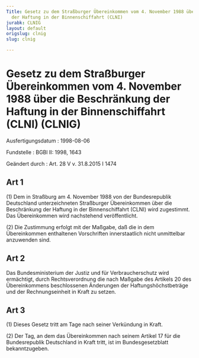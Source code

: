 ```yaml
---
Title: Gesetz zu dem Straßburger Übereinkommen vom 4. November 1988 über die Beschränkung
  der Haftung in der Binnenschiffahrt (CLNI)
jurabk: CLNIG
layout: default
origslug: clnig
slug: clnig

---
```


# Gesetz zu dem Straßburger Übereinkommen vom 4. November 1988 über die Beschränkung der Haftung in der Binnenschiffahrt (CLNI) (CLNIG)

Ausfertigungsdatum
:   1998-08-06

Fundstelle
:   BGBl II: 1998, 1643

Geändert durch
:   Art. 28 V v. 31.8.2015 I 1474



## Art 1

(1) Dem in Straßburg am 4. November 1988 von der Bundesrepublik Deutschland unterzeichneten Straßburger Übereinkommen über die Beschränkung der Haftung in der Binnenschiffahrt (CLNI) wird zugestimmt. Das Übereinkommen wird nachstehend veröffentlicht.

(2) Die Zustimmung erfolgt mit der Maßgabe, daß die in dem Übereinkommen enthaltenen Vorschriften innerstaatlich nicht unmittelbar anzuwenden sind.


## Art 2

Das Bundesministerium der Justiz und für Verbraucherschutz wird ermächtigt, durch Rechtsverordnung die nach Maßgabe des Artikels 20 des Übereinkommens beschlossenen Änderungen der Haftungshöchstbeträge und der Rechnungseinheit in Kraft zu setzen.


## Art 3

(1) Dieses Gesetz tritt am Tage nach seiner Verkündung in Kraft.

(2) Der Tag, an dem das Übereinkommen nach seinem Artikel 17 für die Bundesrepublik Deutschland in Kraft tritt, ist im Bundesgesetzblatt bekanntzugeben.


